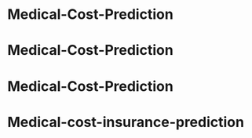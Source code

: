 # Medical-Cost-Prediction
# Medical-Cost-Prediction
# Medical-Cost-Prediction
# Medical-cost-insurance-prediction
